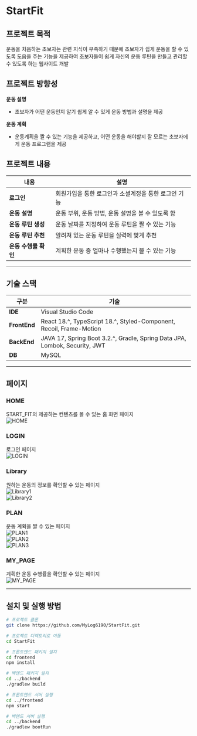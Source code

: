 # StartFit

## 프로젝트 목적

운동을 처음하는 초보자는 관련 지식이 부족하기 때문에 초보자가 쉽게 운동을 할 수 있도록 도움을 주는 기능을 제공하여 초보자들이 쉽게 자신의 운동 루틴을 만들고 관리할 수 있도록 하는 웹사이트 개발

## 프로젝트 방향성

**운동 설명**

- 초보자가 어떤 운동인지 알기 쉽게 알 수 있게 운동 방법과 설명을 제공

**운동 계획**

- 운동계획을 짤 수 있는 기능을 제공하고, 어떤 운동을 해야할지 잘 모르는 초보자에게 운동 프로그램을 제공

## 프로젝트 내용

| 내용                 | 설명                                                 |
| -------------------- | ---------------------------------------------------- |
| **로그인**           | 회원가입을 통한 로그인과 소셜계정을 통한 로그인 기능 |
| **운동 설명**        | 운동 부위, 운동 방법, 운동 설명을 볼 수 있도록 함    |
| **운동 루틴 생성**   | 운동 날짜를 지정하여 운동 루틴을 짤 수 있는 기능     |
| **운동 루틴 추천**   | 알려져 있는 운동 루틴을 실력에 맞게 추천             |
| **운동 수행률 확인** | 계획한 운동 중 얼마나 수행했는지 볼 수 있는 기능     |

---

## 기술 스택

| 구분         | 기술                                                                       |
| ------------ | -------------------------------------------------------------------------- |
| **IDE**      | Visual Studio Code                                                         |
| **FrontEnd** | React 18.^, TypeScript 18.^, Styled-Component, Recoil, Frame-Motion        |
| **BackEnd**  | JAVA 17, Spring Boot 3.2.^, Gradle, Spring Data JPA, Lombok, Security, JWT |
| **DB**       | MySQL                                                                      |

---

## 페이지

### HOME

START_FIT의 제공하는 컨텐츠를 볼 수 있는 홈 화면 페이지  
![HOME](https://github.com/MyLog6190/StartFit/assets/92650448/a092e489-9569-436a-b6c2-93e5c548d215)

### LOGIN

로그인 페이지  
![LOGIN](https://github.com/MyLog6190/StartFit/assets/92650448/220c3505-a0de-49d1-a31a-4eda1de0752a)

### Library

원하는 운동의 정보를 확인할 수 있는 페이지  
![Library1](https://github.com/MyLog6190/StartFit/assets/92650448/5e1198e0-9f5d-4f96-ae77-8374a5ea3f7a)  
![Library2](https://github.com/MyLog6190/StartFit/assets/92650448/09d7fc79-7681-4d3f-85dd-40e12a84b49a)

### PLAN

운동 계획을 짤 수 있는 페이지  
![PLAN1](https://github.com/MyLog6190/StartFit/assets/92650448/cfe00eb2-f9f2-425f-9331-f68de52ecc81)  
![PLAN2](https://github.com/MyLog6190/StartFit/assets/92650448/00a2e883-3bf5-4e86-9a1f-83f99e773241)  
![PLAN3](https://github.com/MyLog6190/StartFit/assets/92650448/0223d232-c68d-43b6-9f74-ccb39ce2d9e3)

### MY_PAGE

계획한 운동 수행률을 확인할 수 있는 페이지  
![MY_PAGE](https://github.com/MyLog6190/StartFit/assets/92650448/3b9ac1e7-7461-4cf8-8e0c-7981be40964c)

---

## 설치 및 실행 방법

```bash
# 프로젝트 클론
git clone https://github.com/MyLog6190/StartFit.git

# 프로젝트 디렉토리로 이동
cd StartFit

# 프론트엔드 패키지 설치
cd frontend
npm install

# 백엔드 패키지 설치
cd ../backend
./gradlew build

# 프론트엔드 서버 실행
cd ../frontend
npm start

# 백엔드 서버 실행
cd ../backend
./gradlew bootRun
```
